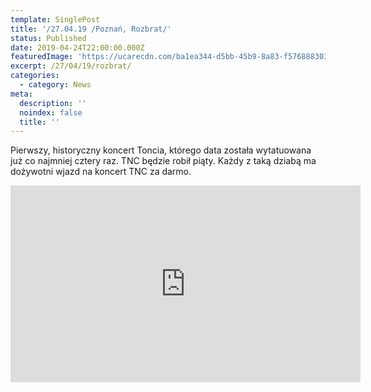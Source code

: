```yaml
---
template: SinglePost
title: '/27.04.19 /Poznań, Rozbrat/'
status: Published
date: 2019-04-24T22:00:00.000Z
featuredImage: 'https://ucarecdn.com/ba1ea344-d5bb-45b9-8a83-f5768883036d/'
excerpt: /27/04/19/rozbrat/
categories:
  - category: News
meta:
  description: ''
  noindex: false
  title: ''
---
```

 Pierwszy, historyczny koncert Toncia, którego data została wytatuowana już co najmniej cztery raz. 
TNC będzie robił piąty. Każdy z taką dziabą ma dożywotni wjazd na koncert TNC za darmo.

<iframe width="560" height="315" src="https://www.youtube.com/embed/ScJUa6e08UQ" frameborder="0" allow="accelerometer; autoplay; encrypted-media; gyroscope; picture-in-picture" allowfullscreen></iframe>
